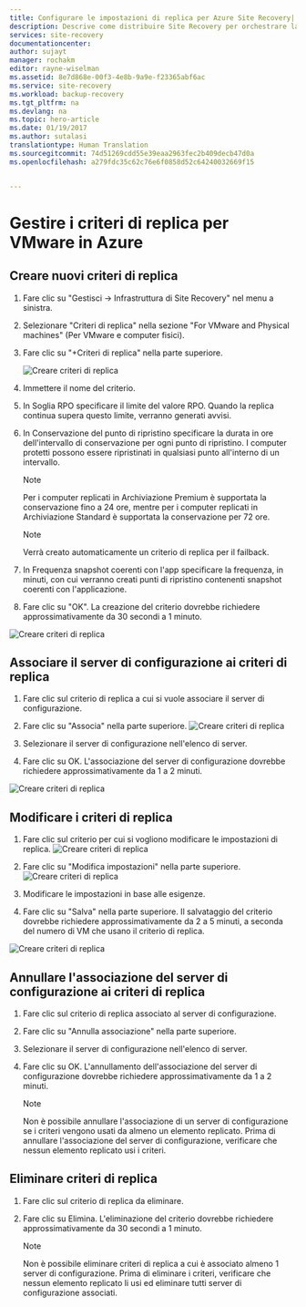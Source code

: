 ```yaml
---
title: Configurare le impostazioni di replica per Azure Site Recovery| Documentazione Microsoft
description: Descrive come distribuire Site Recovery per orchestrare la replica, il failover e il ripristino di macchine virtuali Hyper-V nei cloud VMM in Azure.
services: site-recovery
documentationcenter: 
author: sujayt
manager: rochakm
editor: rayne-wiselman
ms.assetid: 8e7d868e-00f3-4e8b-9a9e-f23365abf6ac
ms.service: site-recovery
ms.workload: backup-recovery
ms.tgt_pltfrm: na
ms.devlang: na
ms.topic: hero-article
ms.date: 01/19/2017
ms.author: sutalasi
translationtype: Human Translation
ms.sourcegitcommit: 74d51269cdd55e39eaa2963fec2b409decb47d0a
ms.openlocfilehash: a279fdc35c62c76e6f0858d52c64240032669f15


---
```

# <a name="manage-replication-policy-for-vmware-to-azure"></a>Gestire i criteri di replica per VMware in Azure


## <a name="create-a-new-replication-policy"></a>Creare nuovi criteri di replica

1. Fare clic su "Gestisci -> Infrastruttura di Site Recovery" nel menu a sinistra. 
2. Selezionare "Criteri di replica" nella sezione "For VMware and Physical machines" (Per VMware e computer fisici).
3. Fare clic su "+Criteri di replica" nella parte superiore.

    ![Creare criteri di replica](./media/site-recovery-setup-replication-settings-vmware/createpolicy.png)

4. Immettere il nome del criterio.

5. In Soglia RPO specificare il limite del valore RPO. Quando la replica continua supera questo limite, verranno generati avvisi.
6. In Conservazione del punto di ripristino specificare la durata in ore dell'intervallo di conservazione per ogni punto di ripristino. I computer protetti possono essere ripristinati in qualsiasi punto all'interno di un intervallo. 

    > [!NOTE] 
    > Per i computer replicati in Archiviazione Premium è supportata la conservazione fino a 24 ore, mentre per i computer replicati in Archiviazione Standard è supportata la conservazione per 72 ore.
    
    > [!NOTE] 
    > Verrà creato automaticamente un criterio di replica per il failback.

7. In Frequenza snapshot coerenti con l'app specificare la frequenza, in minuti, con cui verranno creati punti di ripristino contenenti snapshot coerenti con l'applicazione.

8. Fare clic su "OK". La creazione del criterio dovrebbe richiedere approssimativamente da 30 secondi a 1 minuto.

![Creare criteri di replica](./media/site-recovery-setup-replication-settings-vmware/Creating-Policy.png)

## <a name="associate-configuration-server-with-replication-policy"></a>Associare il server di configurazione ai criteri di replica
1. Fare clic sul criterio di replica a cui si vuole associare il server di configurazione.
2. Fare clic su "Associa" nella parte superiore.
![Creare criteri di replica](./media/site-recovery-setup-replication-settings-vmware/Associate-CS-1.PNG)

3. Selezionare il server di configurazione nell'elenco di server.
4. Fare clic su OK. L'associazione del server di configurazione dovrebbe richiedere approssimativamente da 1 a 2 minuti.

![Creare criteri di replica](./media/site-recovery-setup-replication-settings-vmware/Associate-CS-2.png)

## <a name="edit-replication-policy"></a>Modificare i criteri di replica
1. Fare clic sul criterio per cui si vogliono modificare le impostazioni di replica.
![Creare criteri di replica](./media/site-recovery-setup-replication-settings-vmware/Select-Policy.png)

2. Fare clic su "Modifica impostazioni" nella parte superiore.
![Creare criteri di replica](./media/site-recovery-setup-replication-settings-vmware/Edit-Policy.png)

3. Modificare le impostazioni in base alle esigenze.
4. Fare clic su "Salva" nella parte superiore. Il salvataggio del criterio dovrebbe richiedere approssimativamente da 2 a 5 minuti, a seconda del numero di VM che usano il criterio di replica.

![Creare criteri di replica](./media/site-recovery-setup-replication-settings-vmware/Save-Policy.png)

## <a name="dissociate-configuration-server-from-replication-policy"></a>Annullare l'associazione del server di configurazione ai criteri di replica
1. Fare clic sul criterio di replica associato al server di configurazione.
2. Fare clic su "Annulla associazione" nella parte superiore.
3. Selezionare il server di configurazione nell'elenco di server.
4. Fare clic su OK. L'annullamento dell'associazione del server di configurazione dovrebbe richiedere approssimativamente da 1 a 2 minuti.
    
    > [!NOTE] 
    > Non è possibile annullare l'associazione di un server di configurazione se i criteri vengono usati da almeno un elemento replicato. Prima di annullare l'associazione del server di configurazione, verificare che nessun elemento replicato usi i criteri.

## <a name="delete-replication-policy"></a>Eliminare criteri di replica 

1. Fare clic sul criterio di replica da eliminare.
2. Fare clic su Elimina. L'eliminazione del criterio dovrebbe richiedere approssimativamente da 30 secondi a 1 minuto.

    > [!NOTE] 
    > Non è possibile eliminare criteri di replica a cui è associato almeno 1 server di configurazione. Prima di eliminare i criteri, verificare che nessun elemento replicato li usi ed eliminare tutti server di configurazione associati.


<!--HONumber=Jan17_HO4-->


